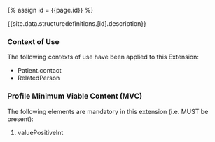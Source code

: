 
{% assign id = {{page.id}} %}

{{site.data.structuredefinitions.[id].description}}

### Context of Use ###
The following contexts of use have been applied to this Extension:

- Patient.contact
- RelatedPerson

### Profile Minimum Viable Content (MVC) ###

The following elements are mandatory in this extension (i.e. MUST be present):

1.	valuePositiveInt